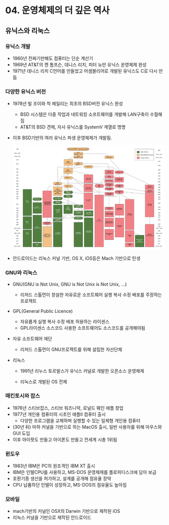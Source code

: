# 04. 운영체제의 더 깊은 역사

## 유닉스와 리눅스

### 유닉스 개발

- 1960년 전짜기만해도 컴퓨터는 단순 계산기
- 1969년 AT&T의 켄 톰프슨, 데니스 리치, 피터 뉴만 유닉스 운영체제 완성
- 1971년 데니스 리치 C언어를 만들었고 어셈블리어로 개발된 유닉스도 C로 다시 만듬

### 다양한 유닉스 버전

- 1978년 빌 조이와 척 헤일리는 최초의 BSD버전 유닉스 완성
  
  - BSD 시스템은 다중 작업과 네트워킹 소프트웨어를 개발해 LAN구축이 수월해짐
  - AT&T의 BSD 견제, 자사 유닉스를 SystemV 계열로 명명

- 이후 BSD기반의 여러 유닉스 파생 운영체제가 개발됨.
  
  ![](..\1장%20운영체제의%20개요\assets\1-4-1%20다양한%20유닉스%20버전.png)

- 안드로이드는 리눅스 커널 기반, OS X, iOS등은 Mach 기반으로 탄생

### GNU와 리눅스

- GNU(GNU is Not Unix, GNU is Not Unix is Not Unix, …)
  
  - 리처드 스톨먼이 창설한 자유로운 소프트웨어 실행 복사 수정 배포를 주장하는 프로젝트

- GPL(General Public Licence)
  
  - 자유롭게 실행 복사 수정 배포 허용하는 라이센스
  - GPL라이센스 소스코드 사용한 소프트웨어도 소스코드를 공개해야됨

- 자유 소프트웨어 재단
  
  - 리처드 스톨먼이 GNU프로젝트를 위해 설립한 자선단체

- 리눅스
  
  - 1991년 리누스 토르발스가 유닉스 커널로 개발한 오픈소스 운영체제
  
  - 리눅스로 개발된 OS 전체
    
    [](https://upload.wikimedia.org/wikipedia/commons/1/1b/Linux_Distribution_Timeline.svg)

### 매킨토시와 잡스

- 1976년 스티브잡스, 스티브 워즈니악, 로널드 웨인 애플 창업
- 1977년 개인용 컴퓨터의 시초인 애플II 컴퓨터 출시
  - 다양한 프로그램을 교체하며 실행할 수 있는 일체형 개인용 컴퓨터
- (30년 뒤) 마하 커널을 기반으로 하는 MacOS 출시, 일반 사용자를 위해 마우스와 GUI 도입
- 이후 아이팟도 만들고 아이폰도 만들고 전세계 시총 1위됨

### 윈도우

- 1983년 IBM은 PC의 원조격인 IBM XT 출시
- IBM은 인텔CPU를 사용하고, MS-DOS 운영체제를 플로피디스크에 담아 보급
- 호환기종 생산을 허가하고, 설계를 공개해 점유율 장악
- CPU 납품하던 인텔이 성장하고, MS-DOS의 점유율도 높아짐

### 모바일

- mach기반의 커널인 OSX의 Darwin 기반으로 제작된 iOS
- 리눅스 커널을 기반으로 제작된 안드로이드
